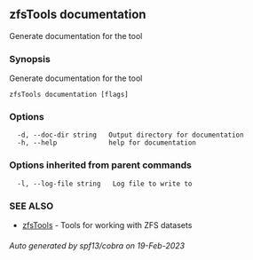 ## zfsTools documentation

Generate documentation for the tool

### Synopsis

Generate documentation for the tool

```
zfsTools documentation [flags]
```

### Options

```
  -d, --doc-dir string   Output directory for documentation
  -h, --help             help for documentation
```

### Options inherited from parent commands

```
  -l, --log-file string   Log file to write to
```

### SEE ALSO

* [zfsTools](zfsTools.md)	 - Tools for working with ZFS datasets

###### Auto generated by spf13/cobra on 19-Feb-2023
